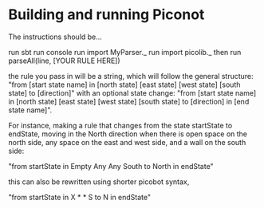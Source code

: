 # Building and running Piconot

The instructions should be...

run sbt
run console
run import MyParser._
run import picolib._
then run parseAll(line, [YOUR RULE HERE])

the rule you pass in will be a string, which will follow the general structure:
"from [start state name] in [north state] [east state] [west state] [south state] to [direction]"
with an optional state change:
"from [start state name] in [north state] [east state] [west state] [south state] to [direction] in [end state name]".

For instance, making a rule that changes from the state startState to endState, moving in the North direction when there is open space on the north side, any space on the east and west side, and a wall on the south side:

"from startState in Empty Any Any South to North in endState"

this can also be rewritten using shorter picobot syntax,

"from startState in X * * S to N in endState"
